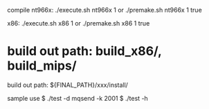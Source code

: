 compile
nt966x:
    ./execute.sh nt966x 1
    or
    ./premake.sh nt966x 1 true 

x86:
    ./execute.sh x86 1
    or
    ./premake.sh x86 1 true


# build out path:  build_x86/,  build_mips/
build out path: ${FINAL_PATH}/xxx/install/


sample use
$ ./test -d mqsend -k 2001
$ ./test -h


